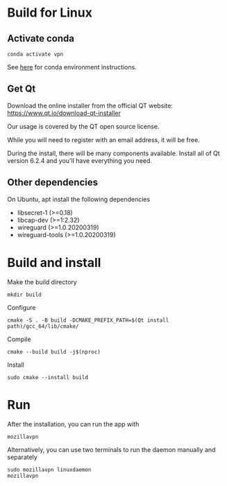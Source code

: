 # Build for Linux

## Activate conda

`conda activate vpn`

See [here](./index.md#conda) for conda environment instructions.

## Get Qt

Download the online installer from the official QT website: https://www.qt.io/download-qt-installer

Our usage is covered by the QT open source license.

While you will need to register with an email address, it will be free.

During the install, there will be many components available.
Install all of Qt version 6.2.4 and you'll have everything you need.

## Other dependencies

On Ubuntu, apt install the following dependencies

* libsecret-1 (>=0.18)
* libcap-dev (>=1:2.32)
* wireguard (>=1.0.20200319)
* wireguard-tools (>=1.0.20200319)

# Build and install

Make the build directory

    mkdir build

Configure

    cmake -S . -B build -DCMAKE_PREFIX_PATH=$(Qt install path)/gcc_64/lib/cmake/

Compile

    cmake --build build -j$(nproc)

Install

    sudo cmake --install build

# Run

After the installation, you can run the app with

    mozillavpn


Alternatively, you can use two terminals to run the daemon manually and separately

    sudo mozillavpn linuxdaemon
    mozillavpn
